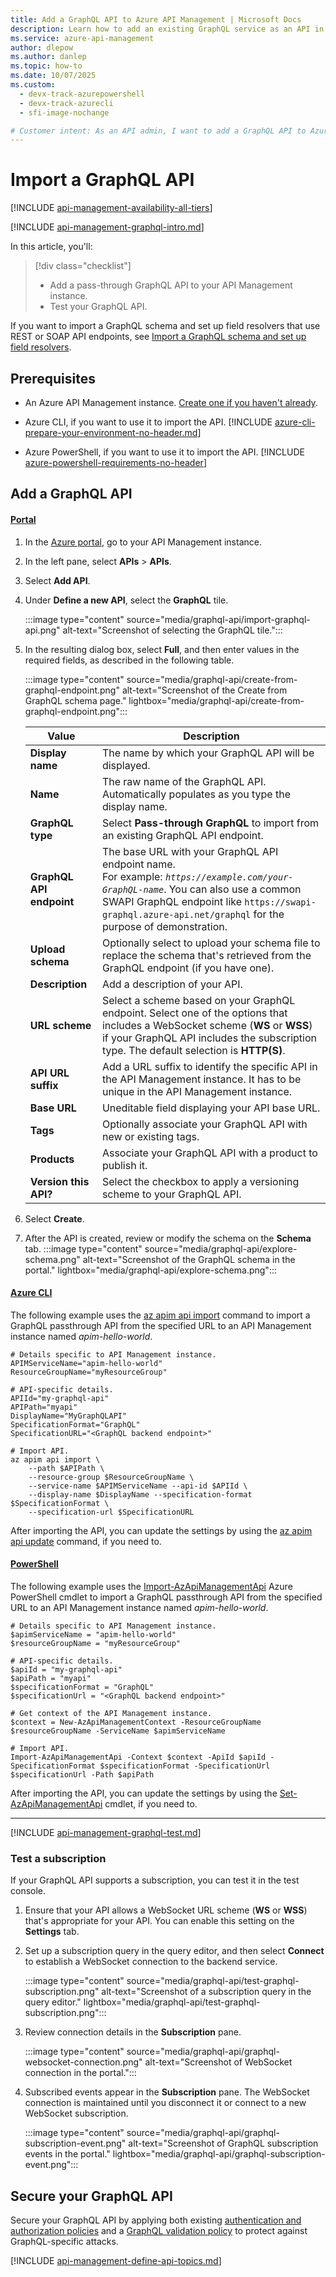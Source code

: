 ```yaml
---
title: Add a GraphQL API to Azure API Management | Microsoft Docs
description: Learn how to add an existing GraphQL service as an API in Azure API Management. Manage the API and enable queries to pass through to the GraphQL endpoint.
ms.service: azure-api-management
author: dlepow
ms.author: danlep
ms.topic: how-to
ms.date: 10/07/2025
ms.custom:
  - devx-track-azurepowershell
  - devx-track-azurecli
  - sfi-image-nochange

# Customer intent: As an API admin, I want to add a GraphQL API to Azure API Management by passing through to an existing GraphQL endpoint.
---
```


# Import a GraphQL API

[!INCLUDE [api-management-availability-all-tiers](../../includes/api-management-availability-all-tiers.md)]

[!INCLUDE [api-management-graphql-intro.md](../../includes/api-management-graphql-intro.md)]

In this article, you'll:
> [!div class="checklist"]
> * Add a pass-through GraphQL API to your API Management instance.
> * Test your GraphQL API.

If you want to import a GraphQL schema and set up field resolvers that use REST or SOAP API endpoints, see [Import a GraphQL schema and set up field resolvers](graphql-schema-resolve-api.md).

## Prerequisites

- An Azure API Management instance. [Create one if you haven't already](get-started-create-service-instance.md).
- Azure CLI, if you want to use it to import the API.
    [!INCLUDE [azure-cli-prepare-your-environment-no-header.md](~/reusable-content/azure-cli/azure-cli-prepare-your-environment-no-header.md)]


- Azure PowerShell, if you want to use it to import the API.
    [!INCLUDE [azure-powershell-requirements-no-header](~/reusable-content/ce-skilling/azure/includes/azure-powershell-requirements-no-header.md)]

## Add a GraphQL API

#### [Portal](#tab/portal)

1. In the [Azure portal](https://portal.azure.com), go to your API Management instance.
1. In the left pane, select **APIs** > **APIs**.
1. Select **Add API**.
1. Under **Define a new API**, select the **GraphQL** tile.

    :::image type="content" source="media/graphql-api/import-graphql-api.png" alt-text="Screenshot of selecting the GraphQL tile.":::

1. In the resulting dialog box, select **Full**, and then enter values in the required fields, as described in the following table.

    :::image type="content" source="media/graphql-api/create-from-graphql-endpoint.png" alt-text="Screenshot of the Create from GraphQL schema page." lightbox="media/graphql-api/create-from-graphql-endpoint.png":::

    | Value | Description |
    |----------------|-------|
    | **Display name** | The name by which your GraphQL API will be displayed. |
    | **Name** | The raw name of the GraphQL API. Automatically populates as you type the display name. |
    | **GraphQL type** | Select **Pass-through GraphQL** to import from an existing GraphQL API endpoint.  |
    | **GraphQL API endpoint** | The base URL with your GraphQL API endpoint name. <br /> For example: *`https://example.com/your-GraphQL-name`*. You can also use a common SWAPI GraphQL endpoint like `https://swapi-graphql.azure-api.net/graphql` for the purpose of demonstration. |
    | **Upload schema** | Optionally select to upload your schema file to replace the schema that's retrieved from the GraphQL endpoint (if you have one).  |
    | **Description** | Add a description of your API. |
    | **URL scheme** |  Select a scheme based on your GraphQL endpoint. Select one of the options that includes a WebSocket scheme (**WS** or **WSS**) if your GraphQL API includes the subscription type. The default selection is **HTTP(S)**. |
    | **API URL suffix**| Add a URL suffix to identify the specific API in the API Management instance. It has to be unique in the API Management instance. |
    | **Base URL** | Uneditable field displaying your API base URL. |
    | **Tags** | Optionally associate your GraphQL API with new or existing tags. |
    | **Products** | Associate your GraphQL API with a product to publish it. |
    | **Version this API?** | Select the checkbox to apply a versioning scheme to your GraphQL API. |

1. Select **Create**.
1. After the API is created, review or modify the schema on the **Schema** tab.
       :::image type="content" source="media/graphql-api/explore-schema.png" alt-text="Screenshot of the GraphQL schema in the portal." lightbox="media/graphql-api/explore-schema.png":::

#### [Azure CLI](#tab/cli)

The following example uses the [az apim api import](/cli/azure/apim/api#az-apim-api-import) command to import a GraphQL passthrough API from the specified URL to an API Management instance named *apim-hello-world*. 

```azurecli
# Details specific to API Management instance.
APIMServiceName="apim-hello-world"
ResourceGroupName="myResourceGroup"

# API-specific details.
APIId="my-graphql-api"
APIPath="myapi"
DisplayName="MyGraphQLAPI"
SpecificationFormat="GraphQL"
SpecificationURL="<GraphQL backend endpoint>"

# Import API.
az apim api import \
    --path $APIPath \
    --resource-group $ResourceGroupName \
    --service-name $APIMServiceName --api-id $APIId \
    --display-name $DisplayName --specification-format $SpecificationFormat \
    --specification-url $SpecificationURL
```

After importing the API, you can update the settings by using the [az apim api update](/cli/azure/apim/api#az-apim-api-update) command, if you need to.


#### [PowerShell](#tab/powershell)

The following example uses the [Import-AzApiManagementApi](/powershell/module/az.apimanagement/import-azapimanagementapi?) Azure PowerShell cmdlet to import a GraphQL passthrough API from the specified URL to an API Management instance named *apim-hello-world*. 

```azurepowershell
# Details specific to API Management instance.
$apimServiceName = "apim-hello-world"
$resourceGroupName = "myResourceGroup"

# API-specific details.
$apiId = "my-graphql-api"
$apiPath = "myapi"
$specificationFormat = "GraphQL"
$specificationUrl = "<GraphQL backend endpoint>"

# Get context of the API Management instance. 
$context = New-AzApiManagementContext -ResourceGroupName $resourceGroupName -ServiceName $apimServiceName

# Import API.
Import-AzApiManagementApi -Context $context -ApiId $apiId -SpecificationFormat $specificationFormat -SpecificationUrl $specificationUrl -Path $apiPath
```

After importing the API, you can update the settings by using the [Set-AzApiManagementApi](/powershell/module/az.apimanagement/set-azapimanagementapi) cmdlet, if you need to.

---

[!INCLUDE [api-management-graphql-test.md](../../includes/api-management-graphql-test.md)]

### Test a subscription

If your GraphQL API supports a subscription, you can test it in the test console.

1. Ensure that your API allows a WebSocket URL scheme (**WS** or **WSS**) that's appropriate for your API. You can enable this setting on the **Settings** tab.
1. Set up a subscription query in the query editor, and then select **Connect** to establish a WebSocket connection to the backend service. 

    :::image type="content" source="media/graphql-api/test-graphql-subscription.png" alt-text="Screenshot of a subscription query in the query editor." lightbox="media/graphql-api/test-graphql-subscription.png":::

1. Review connection details in the **Subscription** pane. 

    :::image type="content" source="media/graphql-api/graphql-websocket-connection.png" alt-text="Screenshot of WebSocket connection in the portal.":::
    
1. Subscribed events appear in the **Subscription** pane. The WebSocket connection is maintained until you disconnect it or connect to a new WebSocket subscription.  

    :::image type="content" source="media/graphql-api/graphql-subscription-event.png" alt-text="Screenshot of GraphQL subscription events in the portal." lightbox="media/graphql-api/graphql-subscription-event.png":::

## Secure your GraphQL API

Secure your GraphQL API by applying both existing [authentication and authorization policies](api-management-policies.md#authentication-and-authorization) and a [GraphQL validation policy](validate-graphql-request-policy.md) to protect against GraphQL-specific attacks.

[!INCLUDE [api-management-define-api-topics.md](../../includes/api-management-define-api-topics.md)]